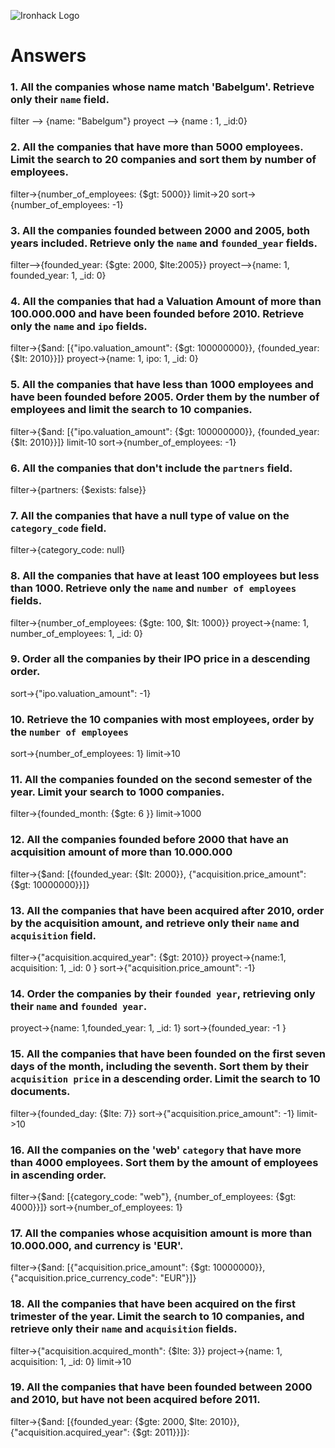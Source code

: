 ![Ironhack Logo](https://i.imgur.com/1QgrNNw.png)

# Answers

### 1. All the companies whose name match 'Babelgum'. Retrieve only their `name` field.



filter --> {name: "Babelgum"}
proyect --> {name : 1, _id:0}

### 2. All the companies that have more than 5000 employees. Limit the search to 20 companies and sort them by **number of employees**.

filter->{number_of_employees: {$gt: 5000}}
limit->20
sort->{number_of_employees: -1}



### 3. All the companies founded between 2000 and 2005, both years included. Retrieve only the `name` and `founded_year` fields.

filter-->{founded_year: {$gte: 2000, $lte:2005}}
proyect-->{name: 1, founded_year: 1, _id: 0}



### 4. All the companies that had a Valuation Amount of more than 100.000.000 and have been founded before 2010. Retrieve only the `name` and `ipo` fields.

filter->{$and: [{"ipo.valuation_amount": {$gt: 100000000}}, {founded_year: {$lt: 2010}}]}
proyect->{name: 1, ipo: 1, _id: 0}


### 5. All the companies that have less than 1000 employees and have been founded before 2005. Order them by the number of employees and limit the search to 10 companies.
filter->{$and: [{"ipo.valuation_amount": {$gt: 100000000}}, {founded_year: {$lt: 2010}}]}
limit-10
sort->{number_of_employees: -1}


### 6. All the companies that don't include the `partners` field.
filter->{partners: {$exists: false}}



### 7. All the companies that have a null type of value on the `category_code` field.
filter->{category_code: null}



### 8. All the companies that have at least 100 employees but less than 1000. Retrieve only the `name` and `number of employees` fields.
filter->{number_of_employees: {$gte: 100, $lt: 1000}}
proyect->{name: 1, number_of_employees: 1, _id: 0}


### 9. Order all the companies by their IPO price in a descending order.
sort->{"ipo.valuation_amount": -1}


### 10. Retrieve the 10 companies with most employees, order by the `number of employees`
sort->{number_of_employees: 1}
limit->10



### 11. All the companies founded on the second semester of the year. Limit your search to 1000 companies.
filter->{founded_month: {$gte: 6 }}
limit->1000



### 12. All the companies founded before 2000 that have an acquisition amount of more than 10.000.000
filter->{$and: [{founded_year: {$lt: 2000}}, {"acquisition.price_amount": {$gt: 10000000}}]}



### 13. All the companies that have been acquired after 2010, order by the acquisition amount, and retrieve only their `name` and `acquisition` field.
filter->{"acquisition.acquired_year": {$gt: 2010}}
proyect->{name:1, acquisition: 1, _id: 0 }
sort->{"acquisition.price_amount": -1}



### 14. Order the companies by their `founded year`, retrieving only their `name` and `founded year`.
proyect->{name: 1,founded_year: 1, _id: 1}
sort->{founded_year: -1 }



### 15. All the companies that have been founded on the first seven days of the month, including the seventh. Sort them by their `acquisition price` in a descending order. Limit the search to 10 documents.
filter->{founded_day: {$lte: 7}} 
sort->{"acquisition.price_amount": -1} 
limit->10


### 16. All the companies on the 'web' `category` that have more than 4000 employees. Sort them by the amount of employees in ascending order.
filter->{$and: [{category_code: "web"}, {number_of_employees: {$gt: 4000}}]} 
sort->{number_of_employees: 1}


### 17. All the companies whose acquisition amount is more than 10.000.000, and currency is 'EUR'.
filter->{$and: [{"acquisition.price_amount": {$gt: 10000000}}, {"acquisition.price_currency_code": "EUR"}]}



### 18. All the companies that have been acquired on the first trimester of the year. Limit the search to 10 companies, and retrieve only their `name` and `acquisition` fields.
filter->{"acquisition.acquired_month": {$lte: 3}} 
project->{name: 1, acquisition: 1, _id: 0} 
limit->10



### 19. All the companies that have been founded between 2000 and 2010, but have not been acquired before 2011.
filter->{$and: [{founded_year: {$gte: 2000, $lte: 2010}}, {"acquisition.acquired_year": {$gt: 2011}}]}: 


